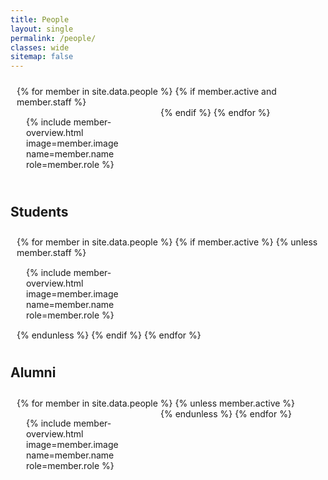 ```yaml
---
title: People
layout: single
permalink: /people/
classes: wide
sitemap: false
---
```


<style>
  .flex-container {
    padding: 10px;
    display: flex;
    /* justify-content: center; */
  }
  .wrap {
    flex-wrap: wrap;
  }
  .flex-item {
    /* background: LightGray; */
    flex: 0 0 calc(33% - 20px);
    min-width: 200px;
    padding: 5px;
    /* max-width: 200px; */
    margin: 10px;
    
    /* color: white; */
  } 
</style>

<div class="flex-container wrap">
  {% for member in site.data.people %}
    {% if member.active and member.staff %}
      <div class="flex-item">
        {% include member-overview.html image=member.image name=member.name role=member.role %}
      </div>
    {% endif %}
  {% endfor %}
</div>
<h2>Students</h2>
<div class="flex-container wrap">
  {% for member in site.data.people %}
    {% if member.active %}
      {% unless member.staff %}
        <div class="flex-item">
          {% include member-overview.html image=member.image name=member.name role=member.role %}
        </div>
      {% endunless %}
    {% endif %}
  {% endfor %}
</div>

<h2>Alumni</h2>
<div class="flex-container wrap">
  {% for member in site.data.people %}
    {% unless member.active %}
      <div class="flex-item">
        {% include member-overview.html image=member.image name=member.name role=member.role %}
      </div>
    {% endunless %}
  {% endfor %}
</div>
